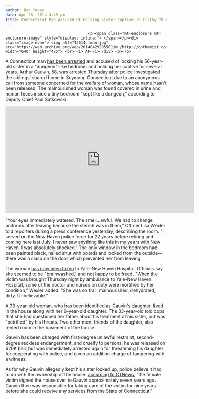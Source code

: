 ```yaml
---
author: Ben Yakas
date: Apr 26, 2014 4:45 pm
title: Connecticut Man Accused Of Holding Sister Captive In Filthy "Dungeon" For Years
---
```


	
										<p><span class="mt-enclosure mt-enclosure-image" style="display: inline;"> </span></p><div class="image-none"> <img alt="42614ctman.jpg" src="https://web.archive.org/web/20140429205501im_/http://gothamist.com/attachments/byakas/42614ctman.jpg" width="640" height="425"> <br> <i> AP</i></div> <p></p>

<p>A Connecticut man <a href="https://web.archive.org/web/20140429205501/http://nypost.com/2014/04/26/woman-held-captive-by-brother-for-years-in-filthy-dungeon-bedroom/?utm_campaign=SocialFlow&amp;utm_source=NYPTwitter&amp;utm_medium=SocialFlow">has been arrested</a> and accused of locking his 56-year-old sister in a &quot;dungeon&quot;-like bedroom and holding her captive for several years. Arthur Gauvin, 58, was arrested Thursday after police investigated the siblings&apos; shared home in Seymour, Connecticut due to an anonymous call from someone concerned for the welfare of woman, whose name hasn&apos;t been released. The malnourished woman was found covered in urine and human feces inside a tiny bedroom &quot;kept like a dungeon,&quot; according to Deputy Chief Paul Satkowski.</p>

<center><iframe width="590" height="332" src="https://web.archive.org/web/20140429205501if_/http://launch.newsinc.com/?type=VideoPlayer/Single&amp;widgetId=1&amp;trackingGroup=69016&amp;siteSection=wtic_localnews&amp;videoId=25874294" frameborder="no" scrolling="no" noresize="" marginwidth="0" marginheight="0"></iframe></center>

<p>&quot;Your eyes immediately watered. The smell&#x2026;awful. We had to change uniforms after leaving because the stench was in them,&#x201D; Officer Lisa Wexler told reporters during a press conference yesterday, describing the room. &quot;I served on the New Haven police force for 22 years before retiring and coming here last July. I never saw anything like this in my years with New Haven. I was absolutely shocked.&quot; The only window in the bedroom had been painted black, nailed shut with boards and locked from the outside&#x2014;there was a clasp on the door which prevented her from leaving. </p>

<p>The woman <a href="https://web.archive.org/web/20140429205501/http://www.nbcconnecticut.com/news/local/Man-Held-Sister-Captive-in-Dungeon-Conditions-Cops--256698601.html">has now been taken</a> to Yale-New Haven Hospital. Officials say she seemed to be &quot;brainwashed,&quot; and not happy to be freed. &quot;When the victim was brought Thursday night by ambulance to Yale-New Haven Hospital, some of the doctor and nurses on duty were mortified by her condition,&quot; Wexler added. &quot;She was so frail, malnourished, dehydrated, dirty. Unbelievable.&quot;</p>

<p>A 33-year-old woman, who has been identified as Gauvin&apos;s daughter, lived in the house along with her 6-year-old daughter. The 33-year-old told cops that she had questioned her father about his treatment of his sister, but was &quot;petrified&quot; by his threats. Two other men, friends of the daughter, also rented room in the basement of the house.</p>

<p>Gauvin has been charged with first-degree unlawful restraint, second-degree reckless endangerment, and cruelty to persons; he was released on $20K bail, but was immediately arrested again for threatening his daughter for cooperating with police, and given an addition charge of tampering with a witness. </p>

<p>As for why Gauvin allegedly kept his sister locked up, police believe it had to do with the ownership of the house: <a href="https://web.archive.org/web/20140429205501/http://blog.ctnews.com/connecticutpostings/2014/04/25/seymour-police-man-held-sister-captive-for-years/#22798101=0">according to CTNews</a>, &quot;the female victim signed the house over to Gauvin approximately seven years ago. Gauvin then was responsible for taking care of the victim for nine years before she could receive any services from the State of Connecticut.&quot;</p>					
										
									
				